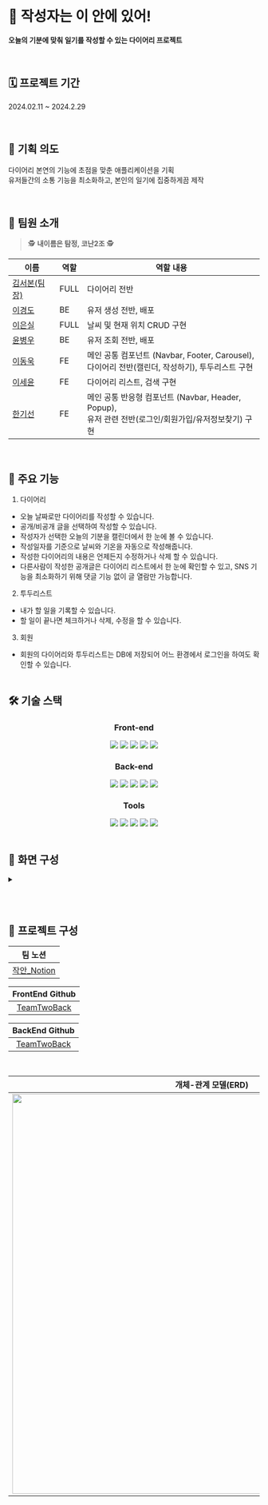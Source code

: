 # 📒 작성자는 이 안에 있어!

<b>오늘의 기분에 맞춰 일기를 작성할 수 있는 다이어리 프로젝트</b>

<br />

## 🗓️ 프로젝트 기간

2024.02.11 ~ 2024.2.29

<br />

## 🤔 기획 의도

다이어리 본연의 기능에 초점을 맞춘 애플리케이션을 기획<br>
유저들간의 소통 기능을 최소화하고, 본인의 일기에 집중하게끔 제작

<br/>

## 👥 팀원 소개

> 🕵️ **내이름은 탐정, 코난2조** 🕵️

<div align=center >

| 이름                                       | 역할 | 역할 내용                                                                                                   |
| ------------------------------------------ | ---- | ----------------------------------------------------------------------------------------------------------- |
| [김서본(팀장)](https://github.com/seobon/) | FULL | 다이어리 전반                                                                                               |
| [이경도](https://github.com/leekyoungdo)   | BE   | 유저 생성 전반, 배포                                                                                        |
| [이은실](https://github.com/HeySiriLee)    | FULL | 날씨 및 현재 위치 CRUD 구현                                                                                 |
| [윤병우](https://github.com/yoonbung12)    | BE   | 유저 조회 전반, 배포                                                                                        |
| [이동욱](https://github.com/ldw0123)       | FE   | 메인 공통 컴포넌트 (Navbar, Footer, Carousel), <br /> 다이어리 전반(캘린더, 작성하기), 투두리스트 구현      |
| [이세윤](https://github.com/ErrorMonkey)   | FE   | 다이어리 리스트, 검색 구현                                                                                  |
| [한기선](https://github.com/kihet77)       | FE   | 메인 공통 반응형 컴포넌트 (Navbar, Header, Popup), <br /> 유저 관련 전반(로그인/회원가입/유저정보찾기) 구현 |

</div>
<br/>

## 📌 주요 기능

1. 다이어리

- 오늘 날짜로만 다이어리를 작성할 수 있습니다. <br />
- 공개/비공개 글을 선택하여 작성할 수 있습니다.<br />
- 작성자가 선택한 오늘의 기분을 캘린더에서 한 눈에 볼 수 있습니다. <br />
- 작성일자를 기준으로 날씨와 기온을 자동으로 작성해줍니다. <br />
- 작성한 다이어리의 내용은 언제든지 수정하거나 삭제 할 수 있습니다.
- 다른사람이 작성한 공개글은 다이어리 리스트에서 한 눈에 확인할 수 있고, SNS 기능을 최소화하기 위해 댓글 기능 없이 글 열람만 가능합니다.
  <br />

2. 투두리스트

- 내가 할 일을 기록할 수 있습니다. <br />
- 할 일이 끝나면 체크하거나 삭제, 수정을 할 수 있습니다. <br />

3. 회원

- 회원의 다이어리와 투두리스트는 DB에 저장되어 어느 환경에서 로그인을 하여도 확인할 수 있습니다. <br />
  <br />

## 🛠️ 기술 스택

<div align=center> 
  
### Front-end

<img src="https://img.shields.io/badge/html5-E34F26?style=for-the-badge&logo=html5&logoColor=white" />
<img src="https://img.shields.io/badge/Tailwind CSS-06B6D4?style=for-the-badge&logo=Tailwind CSS&logoColor=white"/>
<img src="https://img.shields.io/badge/javascript-F7DF1E?style=for-the-badge&logo=javascript&logoColor=white" /> 
<img src="https://img.shields.io/badge/react-61DAFB?style=for-the-badge&logo=react&logoColor=white" /> 
<img src="https://img.shields.io/badge/axios-5A29E4?style=for-the-badge&logo=axios&logoColor=white" />
<br />

### Back-end

<img src="https://img.shields.io/badge/Java-007396?style=for-the-badge&logo=Conda-Forge&logoColor=white" />
<img src="https://img.shields.io/badge/SpringBoot-6DB33F?style=for-the-badge&logo=springboot&logoColor=white" /> 
<img src="https://img.shields.io/badge/Spring Security-6DB33F?style=for-the-badge&logo=Spring Security&logoColor=white">
<img src="https://img.shields.io/badge/MySQL-4479A1?style=for-the-badge&logo=MySQL&logoColor=white"/>
<img src="https://img.shields.io/badge/Amazon AWS-232F3E?style=for-the-badge&logo=amazonaws&logoColor=white"/>
<br />

### Tools

<img src="https://img.shields.io/badge/Github-181717?style=for-the-badge&logo=Github&logoColor=white">
<img src="https://img.shields.io/badge/slack-4A154B?style=for-the-badge&logo=slack&logoColor=white" />
<img src="https://img.shields.io/badge/figma-F24E1E?style=for-the-badge&logo=figma&logoColor=white" />
<img src="https://img.shields.io/badge/Notion-000000?style=for-the-badge&logo=Notion&logoColor=white">
<img src="https://img.shields.io/badge/postman-FF6C37?style=for-the-badge&logo=postman&logoColor=white">

</div>

<br />

## 📌 화면 구성

<details>
<summary>
</summary>

<div align=center >

|    회원/비회원 서비스    |
| :----------------------: |
| <img src="" width="750"> |
|      홈페이지 메인       |

---

</details>

</div>

<br /><br />

## 📌 프로젝트 구성

<div align=center>

</div>

<div align=center>

|                                  **팀 노션**                                   |
| :----------------------------------------------------------------------------: |
| [작안\_Notion](https://www.notion.so/2-497aee7da76c44349b490e628b98f318?pvs=4) |

|                  **FrontEnd Github**                  |
| :---------------------------------------------------: |
| [TeamTwoBack](https://github.com/seobon/TeamTwoFront) |

|                  **BackEnd Github**                  |
| :--------------------------------------------------: |
| [TeamTwoBack](https://github.com/seobon/TeamTwoBack) |

</div>
<br />
<div align=center> 
  
| **개체-관계 모델(ERD)** |
| :----------: |
| <img src='https://github.com/seobon/TeamTwoFront/blob/develop/src/assets/GIT/ERD.jpg' width="800" /> |

</div>
